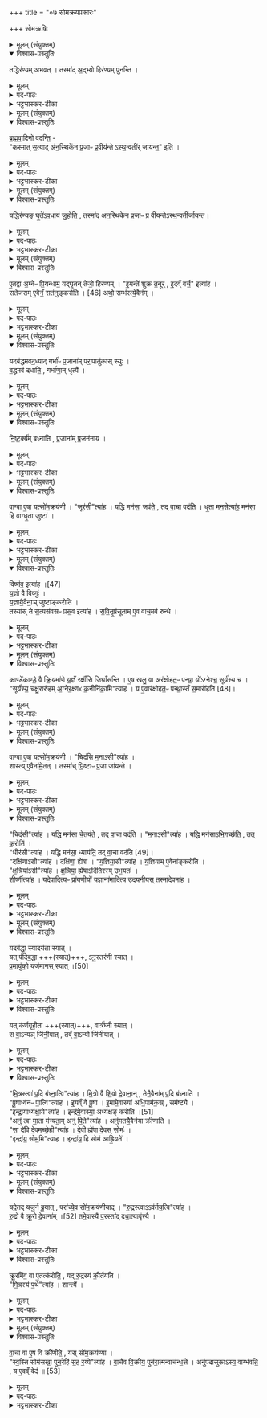 +++
title = "०७ सोमक्रयप्रकारः"

+++
सोमऋषिः

<details><summary>मूलम् (संयुक्तम्)</summary>

तद्धिर॑ण्यमभव॒त्तस्मा॑द॒द्भ्यो हिर॑ण्यम्पुनन्ति
</details>

<details open><summary>विश्वास-प्रस्तुतिः</summary>

तद्धिर॑ण्यम् अभवत् ।
तस्मा॑द् अ॒द्भ्यो हिर॑ण्यम् पुनन्ति ।
</details>

<details><summary>मूलम्</summary>

तद्धिर॑ण्यम् अभवत् ।
तस्मा॑द् अ॒द्भ्यो हिर॑ण्यम् पुनन्ति ।
</details>

<details><summary>पद-पाठः</summary>

तत् । हिर॑ण्यम् । अ॒भ॒व॒त् ।   

तस्मा॑त् । अ॒द्भ्य इत्य॑त्-भ्यः । हिर॑ण्यम् । पु॒न॒न्ति॒ ।
</details>

<details><summary>भट्टभास्कर-टीका</summary>

1स्रुक्स्थे घृते हिरण्यमवधायाहवनीये होष्यतो हिरण्यं विशिष्टोत्पत्तितया स्तौति - तद्धिरण्यमभवदिति ॥ अत्र तदित्यस्य साकांक्षत्वाद्ब्राह्मणशेषेणास्य भवितव्यम् । कः पुनस्सः? उच्यते - 'आपो वरुणस्य पत्नय आसन्' इति । वरुणस्य पत्नीरपोग्निरभ्यध्यायत् अकामयत । ततस्तास्समभवत् मिथुनीभूयाभुङ्क्त । तस्याग्नेः रेतः परापतत् । तद्धिरण्यमभवदिति ब्राह्मणान्तरप्रसिद्धां हिरण्योत्पत्तिं बोधयितुं तत्रस्थं पदत्रयमुपादत्ते - तस्मादिति । यस्मादप्सु हिरण्यमुत्पन्नं, तस्मादद्भ्यो हिरण्यं पुनन्ति शोधयन्ति न भस्मादिना । 'सुपां सुपो भवन्ति' इति तृतीयार्थे पञ्चमी, हेतौ वा । 'ऊडिदम्' इति भ्यस उदात्तत्वम् ॥
</details>

<details><summary>मूलम् (संयुक्तम्)</summary>

ब्रह्मवा॒दिनो॑ वदन्ति॒ कस्मा॑त्स॒त्याद॑न॒स्थिके॑न प्र॒जाᳶ प्र॒वीय॑न्तेऽस्थ॒न्वती॑र्जायन्त॒ इति॒
</details>

<details open><summary>विश्वास-प्रस्तुतिः</summary>

ब्र॒ह्म॒वा॒दिनो॑ वदन्ति॒ -  
"कस्मा॑त् स॒त्याद् अ॑न॒स्थिके॑न प्र॒जाᳶ प्र॒वीय॑न्ते ऽस्थ॒न्वती॑र् जायन्त॒" इति॑ ।
</details>

<details><summary>मूलम्</summary>

ब्र॒ह्म॒वा॒दिनो॑ वदन्ति॒ -  
"कस्मा॑त् स॒त्याद् अ॑न॒स्थिके॑न प्र॒जाᳶ प्र॒वीय॑न्ते ऽस्थ॒न्वती॑र् जायन्त॒" इति॑ ।
</details>

<details><summary>पद-पाठः</summary>

ब्र॒ह्म॒वा॒दिन॒ इति॑ ब्रह्म-वा॒दिनः॑ । व॒द॒न्ति॒ । 

कस्मा॑त् । स॒त्यात् । अ॒न॒स्थिके॑न । प्र॒जा इति॑ प्र-जाः । प्र॒वीय॑न्त॒ इति॑ प्र-वीय॑न्ते । अ॒स्थ॒न्वती॒रित्य॑स्थन्न्-वतीः॑ । जा॒य॒न्ते॒ । इति॑ । 
</details>

<details><summary>भट्टभास्कर-टीका</summary>

2ब्रह्मवादिन इति ॥ कस्मात्कारणात् अनस्थिकेन अस्थिरहितेन प्रजनेन प्रजाः प्रवीयन्ते गर्भार्थमन्तः प्रक्षिप्यन्ते । वेतिः प्रजननकर्मा । प्रजननो गर्भग्रहणम् । 'नञ्सुभ्याम्' इत्युत्तरपदान्तोदात्तत्वम् । अस्थन्वतीः अस्थिमत्यः जायन्ते प्रजाः इति प्रश्नं वदन्ति ब्रह्मवादिनः । 'छन्दस्यपि दृश्यते' इत्यनञ्, 'अनो नुट्', 'ह्रस्वनुङ्भ्यां मतुप्' इति मतुप उदात्तत्वम्, 'वा छन्दसि' इति पूर्वसवर्णदीर्घत्वम् ॥
</details>

<details><summary>मूलम् (संयुक्तम्)</summary>

यद्धिर॑ण्यङ्घृ॒ते॑ऽव॒धाय॑ जु॒होति॒ तस्मा॑दन॒स्थिके॑न प्र॒जाᳶ प्र वी॑यन्तेऽस्थ॒न्वती॑र्जायन्त
</details>

<details open><summary>विश्वास-प्रस्तुतिः</summary>

यद्धिर॑ण्यङ् घृ॒ते॑ऽव॒धाय॑ जु॒होति॒ ,
तस्मा॑द् अन॒स्थिके॑न प्र॒जाᳶ प्र वी॑यन्तेऽस्थ॒न्वती॑र्जायन्त।
</details>

<details><summary>मूलम्</summary>

यद्धिर॑ण्यङ् घृ॒ते॑ऽव॒धाय॑ जु॒होति॒ ,
तस्मा॑द् अन॒स्थिके॑न प्र॒जाᳶ प्र वी॑यन्तेऽस्थ॒न्वती॑र्जायन्त।
</details>

<details><summary>पद-पाठः</summary>

यत् । हिर॑ण्यम् । घृ॒ते । अ॒व॒धायेत्य॑व-धाय॑ । जु॒होति॑ ।   

तस्मा॑त् । अ॒न॒स्थिके॑न । प्र॒जा इति॑ प्र-जाः । प्रेति॑ । वी॒य॒न्ते॒ । अ॒स्थ॒न्वती॒रित्य॑स्थन्न्-वतीः॑ । जा॒य॒न्ते॒ । 
</details>


<details><summary>भट्टभास्कर-टीका</summary>

3अत्रोत्तरं - यदित्यादि ॥ यस्मात्कारणाद्धिरण्यं रेतस्थानीयं घृते प्रजननस्थानीये अवधाय जुहोति तस्मादेतदेवं भवति ॥
</details>

<details><summary>मूलम् (संयुक्तम्)</summary>

ए॒तद्वा अ॒ग्नेᳶ प्रि॒यन्धाम॒ यद्घृ॒तन्तेजो॒ हिर॑ण्यमि॒यन्ते॑ शुक्र त॒नूरि॒दव्ँवर्च॒ इत्या॑ह॒ सते॑जसमे॒वैनँ॒ सत॑नुम् [46]  
क॒रो॒त्यथो॒ सम्भ॑रत्ये॒वैन॒य्ँ
</details>

<details open><summary>विश्वास-प्रस्तुतिः</summary>

ए॒तद्वा अ॒ग्नेᳶ प्रि॒यन्धाम॒ यद्घृ॒तन् तेजो॒ हिर॑ण्यम् ।
"इ॒यन्ते॑ शुक्र त॒नूर् , इ॒दव्ँ वर्च॒" इत्या॑ह ।  
सते॑जसम् ए॒वैनँ॒ सत॑नुङ्करोति । [46]
अथो॒ सम्भ॑रत्ये॒वैन॑म् ।
</details>


<details><summary>मूलम्</summary>

ए॒तद्वा अ॒ग्नेᳶ प्रि॒यन्धाम॒ यद्घृ॒तन् तेजो॒ हिर॑ण्यम् ।
"इ॒यन्ते॑ शुक्र त॒नूर् , इ॒दव्ँ वर्च॒" इत्या॑ह ।  
सते॑जसम् ए॒वैनँ॒ सत॑नुङ्करोति । [46]
अथो॒ सम्भ॑रत्ये॒वैन॑म् ।
</details>

<details><summary>पद-पाठः</summary>

ए॒तत् । वै । अ॒ग्नेः । प्रि॒यम् । धाम॑ ।     
यत् । घृ॒तम् । तेजः॑ । हिर॑ण्यम् ।   
इ॒यम् । ते॒ । शु॒क्र॒ । त॒नूः । इ॒दम् । वर्चः॑ । इति॑ । आ॒ह॒ ।  
सते॑जस॒मिति॒ स-ते॒ज॒स॒म् । ए॒व । ए॒न॒म् । सत॑नु॒मिति॒ स-त॒नु॒म् । [46]   क॒रो॒ति॒ ।  

अथो॒ इति॑ । समिति॑ । भ॒र॒ति॒ । ए॒व । ए॒न॒म् । 
</details>

<details><summary>भट्टभास्कर-टीका</summary>

4इदानीं 'इयं ते शुक्र तनूः' इति हिरण्यावधानमन्त्रं व्याख्यातुमाह - एतदिति ॥ यद्घृतं नाम एतत् अग्नेः प्रिया इष्टा तनूः । हिरण्यं नामाग्नेस्तेजः । तस्मात् 'इयं ते शुक्र तनूः' इत्यादि यदाह, तेन हेतुना एनमग्निं सतेजसं तेजसा युक्तं सतनुं शरीरयुक्तं च करोति । 'तेन सहेति तुल्ययोगे' इति बहुव्रीहौ पूर्वपदप्रकृतिस्वरत्वम् । अथो अपि च सम्भरत्येवैनं एनद्धिरण्यं तेजोरूपं शरीरेणैकीकरोति यद्घृते हिरण्यमवदधाति, यद्वा 'तया संभव' इति मन्त्र आह । अत्र मन्त्रे हिरण्यस्य शुक्रं तनूरुच्यते घृतं तेजः । ब्राह्मणे तु अग्नेर्घृतं तनूः, हिरण्यं तेजः । ततः अग्नेः तत्तेजसश्च हिरण्यस्याभेदविवक्षया मन्त्रब्राह्मणयोर्विरोधः परिहार्यः ॥
</details>

<details><summary>मूलम् (संयुक्तम्)</summary>

यदब॑द्धमवद॒ध्याद्गर्भा॑ᳶ प्र॒जाना॑म्परा॒पातु॑कास्स्युर्ब॒द्धमव॑ दधाति॒ गर्भा॑णा॒न्धृत्यै॑
</details>

<details open><summary>विश्वास-प्रस्तुतिः</summary>

यदब॑द्धमवद॒ध्याद् गर्भा॑ᳶ प्र॒जाना॑म् परा॒पातु॑कास् स्युः ।  
ब॒द्धमव॑ दधाति॒ , गर्भा॑णा॒न् धृत्यै॑ ।
</details>

<details><summary>मूलम्</summary>

यदब॑द्धमवद॒ध्याद् गर्भा॑ᳶ प्र॒जाना॑म् परा॒पातु॑कास् स्युः ।  
ब॒द्धमव॑ दधाति॒ , गर्भा॑णा॒न् धृत्यै॑ ।
</details>

<details><summary>पद-पाठः</summary>

यत् । अब॑द्धम् । अ॒व॒द॒ध्यादित्य॑व-द॒ध्यात् । गर्भाः॑ । प्र॒जाना॒मिति॑ प्र-जाना॑म् । प॒रा॒पातु॑का॒ इति॑ परा-पातु॑काः । स्युः॒ ।   
ब॒द्धम् । अवेति॑ । द॒धा॒ति॒ । गर्भा॑णाम् । धृत्यै॑ । 

</details>


<details><summary>भट्टभास्कर-टीका</summary>

5यदबद्धमित्यादि ॥ यदि हिरण्यं सूत्रेणाबद्धं हि स्रुच्यवदध्यात् प्रजानां गर्भाः परापातुकाः परापतनशीलास्स्युः । गर्भस्थानीयस्य हिरण्यस्यावद्धत्वात् । 'लषपत ' इत्यादिना उकञ्, कृदुत्तरपदप्रकृतिस्वरत्वम् । तस्माद्बद्धमवदधातीति विधिः । बद्धं हिरण्यं सुच्यवदधाति गर्भाणां धृत्यै धारणाय भवति ॥
</details>

<details><summary>मूलम् (संयुक्तम्)</summary>

निष्ट॒र्क्य॑म्बध्नाति प्र॒जाना॑म्प्र॒जन॑नाय॒
</details>

<details open><summary>विश्वास-प्रस्तुतिः</summary>

नि॒ष्ट॒र्क्य॑म् बध्नाति , प्र॒जाना॑म् प्र॒जन॑नाय ।
</details>

<details><summary>मूलम्</summary>

नि॒ष्ट॒र्क्य॑म् बध्नाति , प्र॒जाना॑म् प्र॒जन॑नाय ।
</details>

<details><summary>पद-पाठः</summary>


नि॒ष्ट॒र्क्य॑म् । ब॒ध्ना॒ति॒ ।  
प्र॒जाना॒मिति॑ प्र-जाना॑म् । प्र॒जन॑ना॒येति॑ प्र-जन॑नाय । 
</details>

<details><summary>भट्टभास्कर-टीका</summary>

6निष्टर्क्यं बध्नातीति विधिः ॥ संबद्ध्य पाशं अमुक्त्वैव ग्रन्थिमाकृष्टे मुच्यते [तथा] बध्नाति । 'छन्दसि निष्टर्क्य' इति कृत्ये ण्यति निपात्यते । 'निष्टर्क्ये व्यत्ययं विद्यान्निसष्षत्वं निपातनात्' इति । एवं बद्धं प्रजानां प्रजननाय भवति । अन्यथा अनुत्पत्तिस्स्यात् ॥
</details>

<details><summary>मूलम् (संयुक्तम्)</summary>

वाग्वा ए॒षा यत्सो॑म॒क्रय॑णी॒ जूर॒सीत्या॑ह॒ यद्धि मन॑सा॒ जव॑ते॒ तद्वा॒चा वद॑ति धृ॒ता मन॒सेत्या॑ह॒ मन॑सा॒ हि वाग्धृ॒ता जुष्टा॒
</details>

<details open><summary>विश्वास-प्रस्तुतिः</summary>

वाग्वा ए॒षा यत्सो॑म॒क्रय॑णी ।
"जूर॑सी"त्या॑ह ।
यद्धि मन॑सा॒ जव॑ते॒ , तद् वा॒चा वद॑ति ।
धृ॒ता मन॒सेत्या॑ह॒ मन॑सा॒ हि वाग्धृ॒ता जुष्टा॑ ।
</details>

<details><summary>मूलम्</summary>

वाग्वा ए॒षा यत्सो॑म॒क्रय॑णी ।
"जूर॑सी"त्या॑ह ।
यद्धि मन॑सा॒ जव॑ते॒ , तद् वा॒चा वद॑ति ।
धृ॒ता मन॒सेत्या॑ह॒ मन॑सा॒ हि वाग्धृ॒ता जुष्टा॑ ।
</details>


<details><summary>पद-पाठः</summary>

वाक् । वै । ए॒षा । यत् । सो॒म॒क्रय॒णीति॑ सोम-क्रय॑णी ।   
जूः । अ॒सि॒ । इति॑ । आ॒ह॒ ।   
यत् । हि । मन॑सा । जव॑ते । तत् । वा॒चा । वद॑ति ।  
धृ॒ता । मन॑सा । इति॑ । आ॒ह॒ ।   
मन॑सा । हि । वाक् । धृ॒ता ।  जुष्टा॑ । 

</details>

<details><summary>भट्टभास्कर-टीका</summary>

7अत्राहवनीये 'जूरसि' इति हूयते । अनेन मन्त्रेण सोमक्रयणी प्रतिपाद्यते दति दर्शयितुमाह - वाग्वा इत्यादि ॥ वाचा हि सोमं देवा निरक्रीणन् । तस्माद्वाक् सोमक्रयणी । सोमः क्रीयते अनयेति करणे ल्युट्, कृदुत्तरपदप्रकृतिस्वरत्वम्, तेन लित्स्वरः । तस्मादेनां वाग्रूपेण वर्णयन्तीति ब्राह्मणाभिप्रायः । एतदेव प्रकटयति - जूरसीत्यादि । यद्धि मनसा जवते गच्छति तद्वाचा वदति । मनसो जवः पाटवम् । यतो जवं करोति तस्मात् जूरिति मन उच्यते, प्रत्यर्थं गन्तृ इत्यर्थः । जोर्गतिकर्मणः 'क्विब्वचि' इत्यादिना क्विब्दीर्घौ । यस्मादेवं तस्माज्जूरसीति सोमक्रयणीं मन्त्र आहेत्यर्थः । धृता मनसेति । यस्मान्मनसा वाग्धृता तदिच्छातस्तत्प्रवृत्तेः तस्माद्धृता मनसेति सोमक्रयाणीमाह ॥
</details>

<details><summary>मूलम् (संयुक्तम्)</summary>

विष्ण॑व॒ इत्या॑ह [47]  
य॒ज्ञो वै विष्णु॑र्य॒ज्ञायै॒वैना॒ञ्जुष्टा॑ङ्करोति॒ तस्या॑स्ते स॒त्यस॑वसᳶ प्रस॒व इत्या॑ह सवि॒तृप्र॑सूतामे॒व वाच॒मव॑ रुन्द्धे॒
</details>

<details open><summary>विश्वास-प्रस्तुतिः</summary>

विष्ण॑व॒ इत्या॑ह ।[47]  
य॒ज्ञो वै विष्णुः॑ ।  
य॒ज्ञायै॒वैना॒ञ् जुष्टा॑ङ्करोति ।   
तस्या॑स् ते स॒त्यस॑वसᳶ प्रस॒व इत्या॑ह ।
स॒वि॒तृ॒प्र॑सूताम् ए॒व वाच॒मव॑ रुन्धे ।
</details>

<details><summary>मूलम्</summary>

विष्ण॑व॒ इत्या॑ह ।[47]  
य॒ज्ञो वै विष्णुः॑ ।  
य॒ज्ञायै॒वैना॒ञ् जुष्टा॑ङ्करोति ।  
तस्या॑स् ते स॒त्यस॑वसᳶ प्रस॒व इत्या॑ह ।
स॒वि॒तृ॒प्र॑सूताम् ए॒व वाच॒मव॑ रुन्धे ।
</details>

<details><summary>पद-पाठः</summary>

विष्ण॑वे । इति॑ । आ॒ह॒ । [47]   
य॒ज्ञः । वै । विष्णुः॑ ।   
य॒ज्ञाय॑ । ए॒व । ए॒ना॒म् । जुष्टा॑म् । क॒रो॒ति॒ ।  
तस्याः॑ । ते॒ । स॒त्यस॑वस॒ इति॑ स॒त्य-स॒व॒सः॒ । प्र॒स॒व इति॑ प्र-स॒वे । इति॑ । आ॒ह॒ । 
स॒वि॒तृप्र॑सूता॒मिति॑ सवि॒तृ-प्र॒सू॒ता॒म् । ए॒व । वाच॑म् । अवेति॑ । रु॒न्द्धे॒ ।  
</details>



<details><summary>भट्टभास्कर-टीका</summary>

8विष्णव इति ॥ व्यापकत्वाद्यज्ञ उच्यते । तस्यास्त इति । सत्यसवास्सविता, तस्य प्रसवे अनुज्ञाता[या]मिति यदाह तस्मात्सवितृप्रसूतां सवित्राऽनुज्ञातां वाचमवरुन्धे । 'तृतीया कर्मणि' इति पूर्वपदप्रकृतिस्वरत्वम् ॥
</details>

<details><summary>मूलम् (संयुक्तम्)</summary>

काण्डे॑काण्डे॒ वै क्रि॒यमा॑णे य॒ज्ञँ रक्षाँ॑सि जिघाँसन्त्ये॒ष खलु॒ वा अर॑क्षोहत॒ᳶ पन्था॒ यो॑ऽग्नेश्च॒ सूर्य॑स्य च॒ सूर्य॑स्य॒ चक्षु॒रारु॑हम॒ग्नेर॒क्ष्णᳵ क॒नीनि॑का॒मित्या॑ह॒ य ए॒वार॑क्षोहत॒ᳶ पन्था॒स्तँ स॒मारो॑हति [48]  
</details>

<details open><summary>विश्वास-प्रस्तुतिः</summary>

काण्डे॑काण्डे॒ वै क्रि॒यमा॑णे य॒ज्ञँ रक्षाँ॑सि जिघाँसन्ति ।
ए॒ष खलु॒ वा अर॑क्षोहत॒ᳶ पन्था॒ यो॑ऽग्नेश्च॒ सूर्य॑स्य च ।  
"सूर्य॑स्य॒ चक्षु॒रारु॑हम् अ॒ग्नेर॒क्ष्णᳵ क॒नीनि॑का॒मि"त्या॑ह ।
य ए॒वार॑क्षोहत॒ᳶ पन्था॒स्तँ स॒मारो॑हति [48]।  
</details>

<details><summary>मूलम्</summary>

काण्डे॑काण्डे॒ वै क्रि॒यमा॑णे य॒ज्ञँ रक्षाँ॑सि जिघाँसन्ति ।
ए॒ष खलु॒ वा अर॑क्षोहत॒ᳶ पन्था॒ यो॑ऽग्नेश्च॒ सूर्य॑स्य च ।  
"सूर्य॑स्य॒ चक्षु॒रारु॑हम् अ॒ग्नेर॒क्ष्णᳵ क॒नीनि॑का॒मि"त्या॑ह ।
य ए॒वार॑क्षोहत॒ᳶ पन्था॒स्तँ स॒मारो॑हति [48]।  
</details>

<details><summary>पद-पाठः</summary>

काण्डे॑काण्ड॒ इति॒ काण्डे॑-का॒ण्डे॒ । वै । क्रि॒यमा॑णे । य॒ज्ञम् । रक्षाँ॑सि । जि॒घाँ॒स॒न्ति॒ ।   

ए॒षः । खलु॑ । वै । अर॑क्षोहत॒ इत्यर॑क्षः-ह॒तः॒ । पन्थाः॑ । यः । अ॒ग्नेः । च॒ । सूर्य॑स्य । च॒ ।   

सूर्य॑स्य । चक्षुः॑ । एति॑ । अ॒रु॒ह॒म् । अ॒ग्नेः । अ॒क्ष्णः । क॒नीनि॑काम् । इति॑ । आ॒ह॒ ।   

यः । ए॒व । अर॑क्षोहत॒ इत्यर॑क्षः-ह॒तः॒ । पन्थाः॑ । तम् । स॒मारो॑ह॒तीति॑ सम्-आरो॑हति । [48]   

</details>


<details><summary>भट्टभास्कर-टीका</summary>

9हिरण्यमन्तर्धाय यजमानमादित्यमुद्वीक्षयति - सूर्यस्येति ॥ तदभिप्रायमाह - काण्डेकाण्डे इति ॥ काण्डं पर्व अवयव इति पर्यायाः । सर्वस्मिन् यज्ञावयवे क्रियमाणे आरभ्यमाणे यज्ञं रक्षांसि हन्तुमिच्छन्ति । तस्मादनेनारक्षोहतं पन्थानमारूढेन वर्तितव्यमित्याह - एष खल्विति । अरक्षोहतः रक्षोभिरहतः हन्तुमशक्यः अग्नेश्च सूर्यस्य च पन्थाः । तस्मादयं 'सूर्यस्य चक्षुरारुहम्' इत्याद्याह । तेनारक्षोहतं पन्थानमारूढो भवति यथा रक्षोभिर्न बाध्यते । सूर्यस्य संबन्धि सर्वेषां चक्षुस्थानीयं अग्नेरक्ष्णः कनीनिकास्थानीयं मण्डलमारूढोस्मीति मण्डलान्तर्गतेन पुरुषेण सह स्वात्मन एकीभावभावनया न केन चिदपि बाध्यते इति मन्त्रेण प्रतिपाद्यते इति ब्राह्मणाभिप्रायः । मण्डलरेरवाऽरक्षोहतः पन्थाः, तद्धि सूर्येणाग्निना चारूढः पन्था इति । यथा 'उद्यन्तं वावादित्यमग्निरनु समारोहति' इति ॥
</details>

<details><summary>मूलम् (संयुक्तम्)</summary>

वाग्वा ए॒षा यत्सो॑म॒क्रय॑णी॒ चिद॑सि म॒नाऽसीत्या॑ह॒ शास्त्ये॒वैना॑मे॒तत्तस्मा॑च्छि॒ष्टाᳶ प्र॒जा जा॑यन्ते॒
</details>

<details open><summary>विश्वास-प्रस्तुतिः</summary>

वाग्वा ए॒षा यत्सो॑म॒क्रय॑णी ।
"चिद॑सि म॒नाऽसी"त्या॑ह ।  
शास्त्य् ए॒वैना॑मे॒तत् ।
तस्मा॑च् छि॒ष्टाᳶ प्र॒जा जा॑यन्ते ।
</details>

<details><summary>मूलम्</summary>

वाग्वा ए॒षा यत्सो॑म॒क्रय॑णी ।
"चिद॑सि म॒नाऽसी"त्या॑ह ।  
शास्त्य् ए॒वैना॑मे॒तत् ।
तस्मा॑च् छि॒ष्टाᳶ प्र॒जा जा॑यन्ते ।
</details>


<details><summary>पद-पाठः</summary>

वाक् । वै । ए॒षा । यत् । सो॒म॒क्रय॒णीति॑ सोम-क्रय॑णी । 
चित् । अ॒सि॒ । म॒ना । अ॒सि॒ । इति॑ । आ॒ह॒ ।  
शा॒स्ति॒ । ए॒व । ए॒ना॒म् । ए॒तत् ।   
तस्मा॑त् । शि॒ष्टाः । प्र॒जा इति॑ प्र-जाः । जा॒य॒न्ते॒ । 
</details>

<details><summary>भट्टभास्कर-टीका</summary>

10अथ सोमक्रयण्यनुमन्त्र्यते - चिदिति ॥ तत्र वाग्रूपेण सोमक्रयणी वर्ण्यते इति प्रतिपादयितुमाह - वाग्वा इत्यादि । यथोक्तं 'ते वाचं स्त्रियम्' इत्यादि । चिदसि मनाऽसीत्याहेति । 'चिदसि' इत्यारभ्य 'पुनरेहि सह रय्या' इत्यन्तं यदाह एतदेनां सोमक्रयणीं वाग्रूपां शास्ति शिक्षयति ईदृशी त्वमसि, इत्थं त्वया कर्तव्यमिति बोधयति । यद्वा - एतस्मिन् काले यज्ञे एवैनां शास्ति । सप्तम्या अलुक् । तस्मात् शिष्टाः शिक्षिता एव प्रजा जायन्ते ॥
</details>

<details><summary>मूलम् (संयुक्तम्)</summary>

चिद॒सीत्या॑ह॒ यद्धि मन॑सा चे॒तय॑ते॒ तद्वा॒चा वद॑ति म॒नाऽसीत्या॑ह॒ यद्धि मन॑साभि॒गच्छ॑ति॒ तत्क॒रोति॒ धीर॒सीत्या॑ह॒ यद्धि मन॑सा॒ ध्याय॑ति॒ तद्वा॒चा [49]  
वद॑ति॒ दक्षि॑णा॒सीत्या॑ह॒ दक्षि॑णा॒ ह्ये॑षा य॒ज्ञिया॒सीत्या॑ह य॒ज्ञिया॑मे॒वैना॑ङ्करोति क्ष॒त्रिया॒सीत्या॑ह क्ष॒त्रिया॒ ह्ये॑षादि॑तिरस्युभ॒यत॑श्शी॒र्ष्णीत्या॑ह॒ यदे॒वादि॒त्यᳶ प्रा॑य॒णीयो॑ य॒ज्ञाना॑मादि॒त्य उ॑दय॒नीय॒स्तस्मा॑दे॒वमा॑ह॒
</details>

<details open><summary>विश्वास-प्रस्तुतिः</summary>

"चिद॑सी"त्या॑ह ।
यद्धि मन॑सा चे॒तय॑ते॒ , तद् वा॒चा वद॑ति ।
"म॒नाऽसी"त्या॑ह ।
यद्धि मन॑साऽभि॒गच्छ॑ति॒ , तत् क॒रोति॑ ।  
"धीर॑सी"त्या॑ह ।
यद्धि मन॑सा॒ ध्याय॑ति॒ तद् वा॒चा वद॑ति [49]।  
"दक्षि॑णाऽसी"त्या॑ह ।
दक्षि॑णा॒ ह्ये॑षा ।
"य॒ज्ञिया॒सी"त्या॑ह ।
य॒ज्ञिया॑म् ए॒वैना॑ङ्करोति ।  
"क्ष॒त्रिया॑ऽसी"त्या॑ह ।
क्ष॒त्रिया॒ ह्ये॑षाऽदि॑तिरस्य् उभ॒यतः॑ ।  
शी॒र्ष्णीत्या॑ह ।
यदे॒वादि॒त्यᳶ प्रा॑य॒णीयो॑ य॒ज्ञाना॑मादि॒त्य उ॑दय॒नीय॒स् तस्मा॑दे॒वमा॑ह ।
</details>



<details><summary>मूलम्</summary>

"चिद॑सी"त्या॑ह ।
यद्धि मन॑सा चे॒तय॑ते॒ , तद् वा॒चा वद॑ति ।
"म॒नाऽसी"त्या॑ह ।
यद्धि मन॑साऽभि॒गच्छ॑ति॒ , तत् क॒रोति॑ ।  
"धीर॑सी"त्या॑ह ।
यद्धि मन॑सा॒ ध्याय॑ति॒ तद् वा॒चा वद॑ति [49]।  
"दक्षि॑णाऽसी"त्या॑ह ।
दक्षि॑णा॒ ह्ये॑षा ।
"य॒ज्ञिया॒सी"त्या॑ह ।
य॒ज्ञिया॑म् ए॒वैना॑ङ्करोति ।  
"क्ष॒त्रिया॑ऽसी"त्या॑ह ।
क्ष॒त्रिया॒ ह्ये॑षाऽदि॑तिरस्य् उभ॒यतः॑ ।  
शी॒र्ष्णीत्या॑ह ।
यदे॒वादि॒त्यᳶ प्रा॑य॒णीयो॑ य॒ज्ञाना॑मादि॒त्य उ॑दय॒नीय॒स् तस्मा॑दे॒वमा॑ह ।
</details>


<details><summary>पद-पाठः</summary>

चित् । अ॒सि॒ । इति॑ । आ॒ह॒ । 
यत् । हि । मन॑सा । चे॒तय॑ते । तत् । वा॒चा । वद॑ति ।   

म॒ना । अ॒सि॒ । इति॑ । आ॒ह॒ ।   
यत् । हि । मन॑सा । अ॒भि॒गच्छ॒तीत्य॑भि-गच्छ॑ति । तत् । क॒रोति॑ । 

धीः । अ॒सि॒ । इति॑ । आ॒ह॒ । 
यत् । हि । मन॑सा । ध्याय॑ति । तत् । वा॒चा । [49]  वद॑ति ।

दक्षि॑णा । अ॒सि॒ । इति॑ । आ॒ह॒ ।  
दक्षि॑णा । हि । ए॒षा ।   

य॒ज्ञिया॑ । अ॒सि॒ । इति॑ । आ॒ह॒ । 
य॒ज्ञिया॑म् । ए॒व । ए॒ना॒म् । क॒रो॒ति॒ । 

क्ष॒त्रिया॑ । अ॒सि॒ । इति॑ । आ॒ह॒ । 
क्ष॒त्रिया॑ । हि । ए॒षा । 

अदि॑तिः । अ॒सि॒ । उ॒भ॒यत॑श्शी॒र्‌ष्णीत्यु॑भ॒यतः॑-शी॒र्‌ष्णी॒ । इति॑ । आ॒ह॒ ।   

यत् । ए॒व । आ॒दि॒त्यः । प्रा॒य॒णीय॒ इति॑ प्र-अ॒य॒नीयः॑ । य॒ज्ञाना॑म् । आ॒दि॒त्यः । उ॒द॒य॒नीय॒ इत्यु॑त्-अ॒य॒नीयः॑ । तस्मा॑त् । ए॒वम् । आ॒ह॒ । 
</details>

<details><summary>भट्टभास्कर-टीका</summary>

11इदानीं शिक्षाविशेषानेकैकशः आचष्टे - चिदसीत्याहेति ॥ मनसा चेतनीयं ज्ञातव्यं हि वाचा वदति, तस्माच्चित्कार्यत्वात् चिदिति वागुच्यते । मनसा चेतनीयाभावे वाचोनुत्पत्तेः । तस्माच्चिदसीति वाग्धर्मेण सोमक्रयण्युच्यते । मनाऽसीत्याहेति । यद्धि मनसाऽभिगच्छति अध्यवस्यति तत्करोति वदतीत्यर्थः । कर्मेन्द्रियत्वादेवमुक्तम् । इन्द्रियकार्यत्वान्मनेति वागुच्यते । धीरिति । यन्मनसा ध्यायति प्रजानाति तद्वाचा वदति । तस्माद्धीकार्यत्वाद्धीरित्युच्यते । एवं चिच्चेत्यचित्तत्रितयात्मना वर्तमानत्व[नस्त्व]मेव यागं निर्वर्तयसीति स्तुतिः । दक्षिणा शीघ्रकारिणी ह्येषा । यद्वा - दानसामान्यात् दक्षिणोक्ता । यज्ञियां यज्ञार्हामेनां करोति यज्ञकर्मार्हाम् । 'यज्ञर्त्विग्भ्यां तत्कर्मार्हति' इति यः । क्षत्रियेति । क्षतात्त्राणसमर्थे बले भवा यज्ञद्वारेणापत्यत्वविवक्षया 'तत्राद्घः' । अदितिरस्युभयतश्शीर्ष्णी यस्मादादित्यः अदितिदेवत्यः प्रायाणीयश्चोदयनीयश्च यज्ञानाम् । तस्मादेवमुभयतश्शीर्ष्णीत्येतामाह । उभयतो यज्ञानामाद्यन्तयोः शिरस्स्थानीयौ प्रायणीयोदयनीयाख्यौ चरू यस्यास्सा तथोक्तेति ॥
</details>

<details><summary>मूलम् (संयुक्तम्)</summary>

यदब॑द्धा॒ स्यादय॑ता स्या॒द्यत्प॑दिब॒द्धानु॒स्तर॑णी स्यात्प्र॒मायु॑को॒ यज॑मानस्स्यात् [50]  
यत्क॑र्णगृही॒ता वार्त्र॑घ्नी स्या॒त्स वा॒न्यञ्जि॑नी॒यात्तव्ँवा॒न्यो जि॑नीयान्मि॒त्रस्त्वा॑ प॒दि ब॑ध्ना॒त्वित्या॑ह मि॒त्रो वै शि॒वो दे॒वाना॒न्तेनै॒वैना॑म्प॒दि ब॑ध्नाति पू॒षाध्व॑नᳶ पा॒त्वित्या॑हे॒यव्ँवै पू॒षेमामे॒वास्या॑ अधि॒पाम॑क॒स्सम॑ष्ट्या॒ इन्द्रा॒याध्य॑क्षा॒येत्या॒हेन्द्र॑मे॒वास्या॒ अध्य॑क्षङ्करोति [51]  
अनु॑ त्वा मा॒ता म॑न्यता॒मनु॑ पि॒तेत्या॒हानु॑मतयै॒वैन॑या क्रीणाति॒ सा दे॑वि दे॒वमच्छे॒हीत्या॑ह दे॒वी ह्ये॑षा दे॒वस्सोम॒ इन्द्रा॑य॒ सोम॒मित्या॒हेन्द्रा॑य॒ हि सोम॑ आह्रि॒यते॒
</details>

<details open><summary>विश्वास-प्रस्तुतिः</summary>

यदब॑द्धा॒ स्यादय॑ता स्यात् ।  
यत् प॑दिब॒द्धा +++(स्यात्)+++, ऽनु॒स्तर॑णी स्यात् ।  
प्र॒मायु॑को॒ यज॑मानस् स्यात् ।[50]  
</details>

<details><summary>मूलम्</summary>

यदब॑द्धा॒ स्यादय॑ता स्यात् ।  
यत् प॑दिब॒द्धा +++(स्यात्)+++, ऽनु॒स्तर॑णी स्यात् ।  
प्र॒मायु॑को॒ यज॑मानस् स्यात् ।[50]  
</details>

<details><summary>पद-पाठः</summary>

यत् । अब॑द्धा । स्यात् । अय॑ता । स्या॒त् ।   
यत् । प॒दि॒ब॒द्धेति॑ पदि-ब॒द्धा । अ॒नु॒स्तर॒णीत्य॑नु-स्तर॑णी । स्या॒त् ।   
प्र॒मायु॑क॒ इति॑ प्र-मायु॑कः । यज॑मानः । स्या॒त् । [50]  


</details>


<details><summary>भट्टभास्कर-टीका</summary>

12यदित्यादि ॥ यदि नयनकाले एकहायनी अबद्धा स्यात् अयता अनियमिता स्यात् । उभयत्राप्यव्ययपूर्वपदप्रकृतिस्वरत्वम् । यदि पदिबद्धा पादेन वद्धा स्यात्, अनुस्तरणी स्यादित्यादि । व्याख्यातम् । 'तत्पुरुषे कृति बहुलम्' इत्यलुक्, 'पद्दन्' इति पद्भावः ।
</details>

<details open><summary>विश्वास-प्रस्तुतिः</summary>

यत् क॑र्णगृही॒ता +++(स्यात्)+++, वार्त्र॑घ्नी स्यात् ।  
स वा॒ऽन्यञ् जि॑नी॒यात् , तव्ँ वा॒ऽन्यो जि॑नीयात् ।  
</details>

<details><summary>मूलम्</summary>

यत् क॑र्णगृही॒ता +++(स्यात्)+++, वार्त्र॑घ्नी स्यात् ।  
स वा॒ऽन्यञ् जि॑नी॒यात् , तव्ँ वा॒ऽन्यो जि॑नीयात् ।  
</details>


<details><summary>पद-पाठः</summary>

यत् । क॒र्ण॒गृ॒ही॒तेति॑ कर्ण-गृ॒ही॒ता । वार्त्र॒घ्नीति॒ वार्त्र॑-घ्नी॒ । स्या॒त् ।   
सः । वा॒ । अ॒न्यम् । जि॒नी॒यात् । तम् । वा॒ । अ॒न्यः । जि॒नी॒या॒त् ।

</details>

<details><summary>भट्टभास्कर-टीका</summary>

यदि कर्णे गृहीता स्यात्, वार्त्रघ्नी स्यादित्यादि । व्याख्यातम् ।
</details>

<details open><summary>विश्वास-प्रस्तुतिः</summary>

"मि॒त्रस्त्वा॑ प॒दि ब॑ध्ना॒त्वि"त्या॑ह ।
मि॒त्रो वै शि॒वो दे॒वाना॒न् , तेनै॒वैना॑म् प॒दि ब॑ध्नाति ।  
"पू॒षाध्व॑नᳶ पा॒त्वि"त्या॑ह ।
इ॒यव्ँ वै पू॒षा ।
इ॒मामे॒वास्या॑ अधि॒पाम॑क॒स् , सम॑ष्ट्यै ।  
"इन्द्रा॒याध्य॑क्षा॒ये"त्या॑ह  ।
इन्द्र॑मे॒वास्या॒ अध्य॑क्षङ् करोति ।[51]  
"अनु॑ त्वा मा॒ता म॑न्यता॒म् अनु॑ पि॒ते"त्या॑ह ।
अनु॑मतयै॒वैन॑या क्रीणाति ।  
"सा दे॑वि दे॒वमच्छे॒ही"त्या॑ह ।
दे॒वी ह्ये॑षा दे॒वस् सोमः॑ ।  
"इन्द्रा॑य॒ सोम॒मि"त्या॑ह ।
इन्द्रा॑य॒ हि सोम॑ आह्रि॒यते॑  ।
</details>

<details><summary>मूलम्</summary>

"मि॒त्रस्त्वा॑ प॒दि ब॑ध्ना॒त्वि"त्या॑ह ।
मि॒त्रो वै शि॒वो दे॒वाना॒न् , तेनै॒वैना॑म् प॒दि ब॑ध्नाति ।  
"पू॒षाध्व॑नᳶ पा॒त्वि"त्या॑ह ।
इ॒यव्ँ वै पू॒षा ।
इ॒मामे॒वास्या॑ अधि॒पाम॑क॒स् , सम॑ष्ट्यै ।  
"इन्द्रा॒याध्य॑क्षा॒ये"त्या॑ह  ।
इन्द्र॑मे॒वास्या॒ अध्य॑क्षङ् करोति ।[51]  
"अनु॑ त्वा मा॒ता म॑न्यता॒म् अनु॑ पि॒ते"त्या॑ह ।
अनु॑मतयै॒वैन॑या क्रीणाति ।  
"सा दे॑वि दे॒वमच्छे॒ही"त्या॑ह ।
दे॒वी ह्ये॑षा दे॒वस् सोमः॑ ।  
"इन्द्रा॑य॒ सोम॒मि"त्या॑ह ।
इन्द्रा॑य॒ हि सोम॑ आह्रि॒यते॑  ।
</details>


<details><summary>पद-पाठः</summary>


मि॒त्रः । त्वा॒ । प॒दि । ब॒ध्ना॒तु॒ । इति॑ । आ॒ह॒ ।   
मि॒त्रः । वै । शि॒वः । दे॒वाना॑म् ।   
तेन॑ । ए॒व । ए॒ना॒म् । प॒दि । ब॒ध्ना॒ति॒ ।   

पू॒षा । अध्व॑नः । पा॒तु॒ । इति॑ । आ॒ह॒ ।   
इ॒यम् । वै । पू॒षा ।   
इ॒माम् । ए॒व । अ॒स्याः॒ । अ॒धि॒पामित्य॑धि-पाम् । अ॒कः॒ । सम॑ष्ट्या॒ इति॒ सम्-अ॒ष्ट्यै॒ ।   

इन्द्रा॑य । अध्य॑क्षा॒येत्यधि॑-अ॒क्षा॒य॒ । इति॑ । आ॒ह॒ ।   
इन्द्र॑म् । ए॒व । अ॒स्याः॒ । अध्य॑क्ष॒मित्यधि॑-अ॒क्ष॒म् । क॒रो॒ति॒ । [51]   

अन्विति॑ । त्वा॒ । मा॒ता । म॒न्य॒ता॒म् । अन्विति॑ । पि॒ता । इति॑ । आ॒ह॒ । 
अनु॑मत॒येत्यनु॑-म॒त॒या॒ । ए॒व । ए॒न॒या॒ । क्री॒णा॒ति॒ ।  

सा । दे॒वि॒ । दे॒वम् । अच्छ॑ । इ॒हि॒ । इति॑ । आ॒ह॒ ।   
दे॒वी । हि । ए॒षा । दे॒वः । सोमः॑ ।   

इन्द्रा॑य । सोम॑म् । इति॑ । आ॒ह॒ ।   
इन्द्रा॑य । हि । सोमः॑ । आ॒ह्रि॒यत॒ इत्या॑-ह्रि॒यते॑ । 
</details>

<details><summary>भट्टभास्कर-टीका</summary>

तस्मात् 'मित्रस्त्वा' इत्यादिवचनेन देवतानां मध्ये शिवेन मित्रेणैव एनां पादे बध्नाति, तस्मादुक्तदोषाप्रसंग इत्यवयवस्तुतिः । 'ऊडिदम्' इति सप्तम्युदात्तत्वम् । एवं 'पूषाऽध्वनः'36 इति मन्त्रैकदेशवचनेन पूषशब्दवाच्यां पृथिवीमेव अस्या एकहायन्याः अधिपां अधिकं पालयित्रीमकः करोति । 'छन्दसि लुङ्लङ्लिटः' इति लुञ्, 'मन्त्रे घस' इति च्लेर्लुक् । इदमोन्वादेशोनुदात्तः । अधिकं पातीति 'आतो मनिन्' इति विच् । एवं पूष्णा आधिपत्यकरणं समष्टयै सम्यगवाप्त्यै भवति अस्याः । अश्नोतेः क्तिनि 'तितुत्र' इतीट्प्रतिषेधः, 'तादौ च' इति गतेः प्रकृतिस्वरत्वम् । इन्द्रमेवेत्यादि । सुबोधम् । अनुमतयैव मात्रादिभिः । देवी ह्येषा सोमक्रयणी । देवस्सोमः । तस्मात्सा देवि देवमच्छेहीत्याह ॥
</details>

<details><summary>मूलम् (संयुक्तम्)</summary>

यदे॒तद्यजु॒र्न ब्रू॒यात्परा॑च्ये॒व सो॑म॒क्रय॑णीयाद्रु॒द्रस्त्वा व॑र्तय॒त्वित्या॑ह रु॒द्रो वै क्रू॒रः [52]  
दे॒वाना॒न्तमे॒वास्यै॑ प॒रस्ता॑द्दधा॒त्यावृ॑त्त्यै क्रू॒रमि॑व॒ वा ए॒तत्क॑रोति॒ यद्रु॒द्रस्य॑ की॒र्तय॑ति मि॒त्रस्य॑ प॒थेत्या॑ह॒ शान्त्यै॑
</details>

<details open><summary>विश्वास-प्रस्तुतिः</summary>

यदे॒तद् यजु॒र्न ब्रू॒यात् , परा॑च्ये॒व सो॑म॒क्रय॑णीयाद् ।
"रु॒द्रस्त्वाऽऽव॑र्तय॒त्वि"त्या॑ह ।  
रु॒द्रो वै क्रू॒रो दे॒वाना॑म् ।[52]
तमे॒वास्यै॑ प॒रस्ता॑द् दधा॒त्यावृ॑त्त्यै ।  
</details>

<details><summary>मूलम्</summary>

यदे॒तद् यजु॒र्न ब्रू॒यात् , परा॑च्ये॒व सो॑म॒क्रय॑णीयाद् ।
"रु॒द्रस्त्वाऽऽव॑र्तय॒त्वि"त्या॑ह ।  
रु॒द्रो वै क्रू॒रो दे॒वाना॑म् ।[52]
तमे॒वास्यै॑ प॒रस्ता॑द् दधा॒त्यावृ॑त्त्यै ।  
</details>

<details><summary>पद-पाठः</summary>

यत् । ए॒तत् । यजुः॑ । न । ब्रू॒यात् ।   
परा॑ची । ए॒व । सो॒म॒क्रय॒णीति॑ सोम-क्रय॑णी । इ॒या॒त् ।   

रु॒द्रः । त्वा॒ । एति॑ । व॒र्त॒य॒तु॒ । इति॑ । आ॒ह॒ ।  
रु॒द्रः । वै । क्रू॒रः । [52]  दे॒वाना॑म् ।  
तम् । ए॒व । अ॒स्यै॒ । प॒रस्ता॑त् । द॒धा॒ति॒ । आवृ॑त्त्या॒ इत्या-वृ॒त्त्यै॒ ।
</details>

<details><summary>भट्टभास्कर-टीका</summary>

13यदेतदिति ॥ 'रुद्रस्त्वाऽऽवर्तयतु'36 इति यदेतद्यजुर्न ब्रूयात् पराची अनिवर्तमानैव सोमक्रयणीयात् गच्छेत् । पराङ्मुखी अञ्चतीति ऋत्विगादिना क्विनि 'अञ्चतेश्चोपसंख्यानम्' इति डीप्, 'अनिगन्तोञ्चतौ' इति गतेः प्रकृतिस्वरत्वम् । तस्मादेतस्य यजुषो वचनेन देवानां मध्ये क्रूरं अप्रधृष्यं पुरस्तादग्रतो दधाति स्थापयति आवृत्त्यै आवृत्त्यर्थमेवास्या एतत् भवति । अप्रधृष्यं देवमग्रतो दृष्ट्वा भयादावर्तते, न पराची गच्छतीत्यर्थः । 'तादौ च' इति गतेः प्रकृतिस्वरत्वम् ।
</details>

<details open><summary>विश्वास-प्रस्तुतिः</summary>

क्रू॒रमि॑व॒ वा ए॒तत्क॑रोति॒ , यद् रु॒द्रस्य॑ की॒र्तय॑ति ।  
"मि॒त्रस्य॑ प॒थे"त्या॑ह । शान्त्यै॑ ।
</details>

<details><summary>मूलम्</summary>

क्रू॒रमि॑व॒ वा ए॒तत्क॑रोति॒ , यद् रु॒द्रस्य॑ की॒र्तय॑ति ।  
"मि॒त्रस्य॑ प॒थे"त्या॑ह । शान्त्यै॑ ।
</details>

<details><summary>पद-पाठः</summary>

क्रू॒रम् । इ॒व॒ । वै । ए॒तत् । क॒रो॒ति॒ । यत् । रु॒द्रस्य॑ । की॒र्तय॑ति ।   
मि॒त्रस्य॑ । प॒था । इति॑ । आ॒ह॒ । शान्त्यै॑ । 
</details>

<details><summary>भट्टभास्कर-टीका</summary>

कूरमिवेति । कर्मणि षष्ठी । यद्रुद्रं कीर्तयति क्रूरमेव तत्करोति क्रूरस्य कीर्तितमिति, तस्मात् 'मित्रस्य पथा'36 इति यदाह तदेवास्य शान्त्यै भवति निजकार्तनापराधमनादृत्य मित्रस्य पथा प्रस्थानेन आवर्तयतीत्याशास्ते ॥

-  रु॒द्रस्त्वाऽऽव॑र्तयतु ।  
मि॒त्रस्य॑ प॒था  +++(त्वाऽऽव॑र्तयतु )+++।  

-किञ्च - रुद्रस्त्वा वर्तयतु कृतकृत्यानस्मान्प्रति अविनष्टामानयतु । 'यदेतद्यजुर्न ब्रूयात्पराच्येव सोमक्रयणीयात्' इत्यादि ब्राह्मणम् । रुद्रोपि न रौद्रभावेन, किन्तु मित्रस्य पथा त्वामावर्तयतु निजकीर्तनापराधमनादृत्य शान्तो भूत्वा वर्तयतु उदात्तनिवृत्तिस्वरेण तृतीयाया उदात्तत्वम् । 'कूरमिव वा एतत्करोति यद्रुद्रस्य कीर्तयति' इत्यादि ब्राह्मणम् ।   
</details>

<details><summary>मूलम् (संयुक्तम्)</summary>

वा॒चा वा ए॒ष वि क्री॑णीते॒ यस्सो॑म॒क्रय॑ण्या स्व॒स्ति सोम॑सखा॒ पुन॒रेहि॑ स॒ह र॒य्येत्या॑ह वा॒चैव वि॒क्रीय॒ पुन॑रा॒त्मन्वाच॑न्ध॒त्तेऽनु॑पदासुकास्य॒ वाग्भ॑वति॒ य ए॒वव्ँ वेद॑ ॥ [53]  
</details>

<details open><summary>विश्वास-प्रस्तुतिः</summary>

वा॒चा वा ए॒ष वि क्री॑णीते॒ , यस् सो॑म॒क्रय॑ण्या ।  
"स्व॒स्ति सोम॑सखा॒ पुन॒रेहि॑ स॒ह र॒य्ये"त्या॑ह ।
वा॒चैव वि॒क्रीय॒ पुन॑रा॒त्मन्वाच॑न्ध॒त्ते ।
अनु॑पदासुकाऽस्य॒ वाग्भ॑वति॒ , य ए॒वव्ँ वेद॑ ॥ [53]  
</details>

<details><summary>मूलम्</summary>

वा॒चा वा ए॒ष वि क्री॑णीते॒ , यस् सो॑म॒क्रय॑ण्या ।  
"स्व॒स्ति सोम॑सखा॒ पुन॒रेहि॑ स॒ह र॒य्ये"त्या॑ह ।
वा॒चैव वि॒क्रीय॒ पुन॑रा॒त्मन्वाच॑न्ध॒त्ते ।
अनु॑पदासुकाऽस्य॒ वाग्भ॑वति॒ , य ए॒वव्ँ वेद॑ ॥ [53]  
</details>

<details><summary>पद-पाठः</summary>

वा॒चा । वै । ए॒षः । वीति॑ । क्री॒णी॒ते॒ । यः । सो॒म॒क्रय॒ण्येति॑ सोम-क्रय॑ण्या ।   
स्व॒स्ति । सोम॑स॒खेति॒ सोम॑-स॒खा॒ । पुनः॑ । एति॑ । इ॒हि॒ । स॒ह । र॒य्या । इति॑ । आ॒ह॒ ।   
वा॒चा । ए॒व । वि॒क्रीयेति॑ वि-क्रीय॑ । पुनः॑ । आ॒त्मन् । वाच॑म् । ध॒त्ते॒ ।   
अनु॑पदासु॒केत्यनु॑प-दा॒सु॒का॒ । अ॒स्य॒ । वाक् । भ॒व॒ति॒ । यः । ए॒वम् । वेद॑ ॥ [53]  
</details>


<details><summary>भट्टभास्कर-टीका</summary>

14वाचा वा एष इत्यादि ॥ विरूपक्रयो विक्रयः, अयुक्तरूपत्वात् । अयमर्थः - सोमक्रयण्या सोमं क्रीणाति, एष यजमानः वाचा विक्रीणीते अयुक्तरूपं क्रयं करोति; एकहायन्याः वाक्त्वात् वाचो व्ययस्यायुक्तत्वात् । सोमः क्रीयतेऽनयेति सोमक्रयणी, तेन यः सोमक्रयण्या क्रीणाति तेनेति गम्यते । न हि क्रयकरणेन विक्रयः क्रियते । तस्मात् स्वस्तीत्यादिवचनेन कृत्वापि वाचारूपं क्रयं पुनरात्मन्येष धत्ते; पुनरादास्यमानत्वात् । वाचमपि दत्वा सोमस्तावत्क्रीयते इति । यद्वा - विशिष्टः क्रयो विक्रयः आलस्यादिश्लाघ्यत्वात् । अयमर्थः - यस्सोमक्रयण्या क्रीणाति एष खलु वाचा विक्रीणीते वाचमपि प्रदाय विशिष्टं क्रयं करोति, तस्मात्क्रयस्य वैशिष्ट्यार्थं वाचमेव तावद्दत्वा क्रयः क्रियते । पूनः क्रीते सोमे स्वस्त्यादिवचनेन आत्मनि वाचं धत्ते, क्रयश्च विशिष्टो भवति, वाचश्च व्ययो न कृतो भवति । एवमेतदर्थरूपं यो वेद तस्यानुपदासुका वाग्भवति उपक्षयशीला कदाचिदपि न भवति । दसु उपक्षये, छान्दस उकञ् । 'परिव्यवेभ्यः क्रियः' इति क्रीणातेरात्मनेपदम् । 'सावेकाचः' इति वाचस्तृतीयाया उदात्तत्वम् ॥

इति षष्ठे प्रथमे सप्तमोनुवाकः ॥  
</details>
